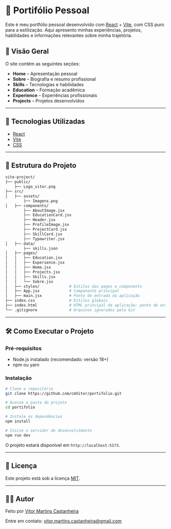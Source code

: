 # 💼 Portifólio Pessoal

Este é meu portfólio pessoal desenvolvido com [React](https://reactjs.org/) + [Vite](https://vitejs.dev/), com CSS puro para a estilização. Aqui apresento minhas experiências, projetos, habilidades e informações relevantes sobre minha trajetória.

## 📸 Visão Geral

O site contém as seguintes seções:

- **Home** – Apresentação pessoal
- **Sobre** – Biografia e resumo profissional
- **Skills** – Tecnologias e habilidades
- **Education** – Formação acadêmica
- **Experience** – Experiências profissionais
- **Projects** – Projetos desenvolvidos

---

## 🚀 Tecnologias Utilizadas

- [React](https://reactjs.org/)
- [Vite](https://vitejs.dev/)
- [CSS]()

---

## 📁 Estrutura do Projeto

```bash
vite-project/
├── public/
    ├── Logo_vitor.png
├── src/
│   ├── assets/
        ├── Imagens.png             
│   ├── components/ 
        ├── AboutImage.jsx
        ├── EducationCard.jsx
        ├── Header.jsx
        ├── ProfileImage.jsx
        ├── ProjectCard.jsx
        ├── SkillCard.jsx
        ├── Typewriter.jsx       
│   ├── data/
        ├── skills.json               
│   ├── pages/              
│   │   ├── Education.jsx
│   │   ├── Experience.jsx
│   │   ├── Home.jsx
│   │   ├── Projects.jsx
│   │   ├── Skills.jsx
│   │   └── Sobre.jsx
│   ├── styles/             # Estilos das pages e components
│   ├── App.jsx             # Componente principal
│   ├── main.jsx            # Ponto de entrada da aplicação
├── index.css               # Estilos globais
├── index.html              # HTML principal da aplicação; ponto de entrada para o React
└── .gitignore              # Arquivos ignorados pelo Git
```

---

## 🛠️ Como Executar o Projeto

### Pré-requisitos

- Node.js instalado (recomendado: versão 18+)
- npm ou yarn

### Instalação

```bash
# Clone o repositório
git clone https://github.com/cmVitor/portifolio.git

# Acesse a pasta do projeto
cd portifolio

# Instale as dependências
npm install

# Inicie o servidor de desenvolvimento
npm run dev
```

O projeto estará disponível em `http://localhost:5173`.

---

## 📄 Licença

Este projeto está sob a licença [MIT](LICENSE).

---

## 🙋‍♂️ Autor

Feito por [Vitor Martins Castanheira](https://github.com/cmVitor)

Entre em contato: [vitor.martins.castanheira@gmail.com](mailto:vitor.martins.castanheira@gmail.com)
